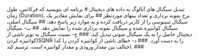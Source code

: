 تبدیل سیگنال های آنالوگ به داده های دیجیتال #
برنامه ای بنویسید که فرکانس، طول زمان (Duration(، نرخ نمونه برداری و تعداد بیتهای موردنظر ##
برای نمایش مقادیر یک سیگنال سینوسی را از کاربر دریافت کرده و به موارد زیر پاسخ دهد: ##
 سیگنال اصلی، سیگنال کوانتیزه شده و سیگنال نمونه برداری شده را نمایش دهد. ##
ب- سیگنال دیجیتال حاصل را به یک سیگنال صوتی تبدیل کند. ###
ج- نسبت سیگنال به نویز ناشی از کوانتیزه کردن)SQNR )را به دست آورد. ###
د- خطای ناشی از کوانتیزه کردن را که اختالف بین مقدار ورودی و مقدار کوانتیزه است، ترسیم کند. ###
